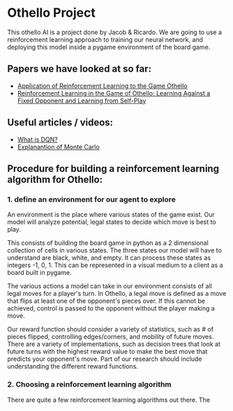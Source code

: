 # Othello Project

This othello AI is a project done by Jacob & Ricardo. We are going to use a reinforcement learning approach to training our neural network, and deploying this model inside a pygame environment of the board game.


## Papers we have looked at so far:
- [Application of Reinforcement Learning to the Game Othello](https://www.sciencedirect.com/science/article/pii/S0305054806002553#:~:text=We%20describe%20how%20reinforcement%20learning%20can%20be%20combined,state%20space%E2%80%94learning%20to%20play%20the%20game%20of%20Othello)
- [Reinforcement Learning in the Game of Othello: Learning Against a Fixed Opponent and Learning from Self-Play](https://www.ai.rug.nl/%7Emwiering/GROUP/ARTICLES/paper-othello.pdf)

## Useful articles / videos:
- [What is DQN?](https://medium.com/data-science-in-your-pocket/deep-q-networks-dqn-explained-with-examples-and-codes-in-reinforcement-learning-928b97efa792)
- [Explanantion of Monte Carlo](https://www.youtube.com/watch?v=ZljeS5aHzuE)

## Procedure for building a reinforcement learning algorithm for Othello:

### 1. define an environment for our agent to explore

An environment is the place where various states of the game exist. Our model will analyze potential, legal states to decide which move is best to play. 

This consists of building the board game in python as a 2 dimensional collection of cells in various states. The three states our model will have to understand are black, white, and empty. It can process these states as integers -1, 0, 1. This can be represented in a visual medium to a client as a board built in pygame.

The various actions a model can take in our environment consists of all legal moves for a player's turn. In Othello, a legal move is defined as a move that flips at least one of the opponent's pieces over. If this cannot be achieved, control is passed to the opponent without the player making a move.

Our reward function should consider a variety of statistics, such as # of pieces flipped, controlling edges/corners, and mobility of future moves. There are a variety of implementations, such as decision trees that look at future turns with the highest reward value to make the best move that predicts your opponent's move. Part of our research should include understanding the different reward functions.

### 2. Choosing a reinforcement learning algorithm

There are quite a few reinforcement learning algorithms out there. The
